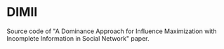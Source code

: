 # DIMII
Source code of "A Dominance Approach for Influence Maximization with Incomplete Information in Social Network" paper.
